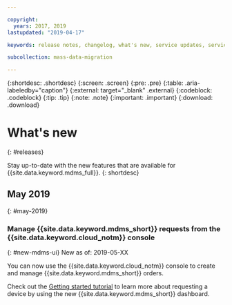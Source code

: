```yaml
---

copyright:
  years: 2017, 2019
lastupdated: "2019-04-17"

keywords: release notes, changelog, what's new, service updates, service bulletin

subcollection: mass-data-migration

---
```


{:shortdesc: .shortdesc}
{:screen: .screen}
{:pre: .pre}
{:table: .aria-labeledby="caption"}
{:external: target="_blank" .external}
{:codeblock: .codeblock}
{:tip: .tip}
{:note: .note}
{:important: .important}
{:download: .download}

# What's new
{: #releases}

Stay up-to-date with the new features that are available for {{site.data.keyword.mdms_full}}. 
{: shortdesc}

## May 2019
{: #may-2019}

### Manage {{site.data.keyword.mdms_short}} requests from the {{site.data.keyword.cloud_notm}} console
{: #new-mdms-ui}
New as of: 2019-05-XX

You can now use the {{site.data.keyword.cloud_notm}} console to create and manage {{site.data.keyword.mdms_short}} orders.

Check out the [Getting started tutorial](/docs/infrastructure/mass-data-migration?topic=mass-data-migration-getting-started-tutorial) to learn more about requesting a device by using the new {{site.data.keyword.mdms_short}} dashboard.

